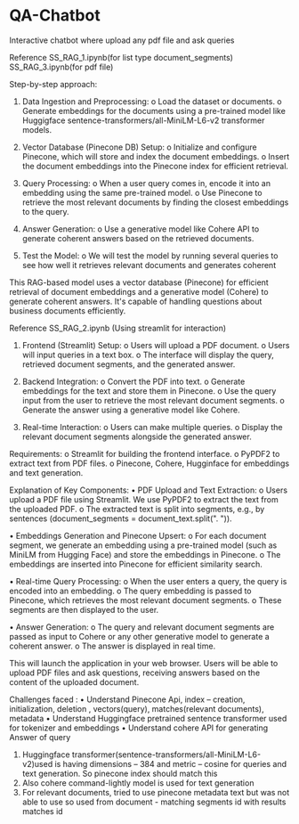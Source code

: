# QA-Chatbot
Interactive chatbot where upload any pdf file and ask queries

Reference SS_RAG_1.ipynb(for list type document_segments)
			       SS_RAG_3.ipynb(for pdf file)
          
Step-by-step approach:
1.	Data Ingestion and Preprocessing:
o	Load the dataset or documents.
o	Generate embeddings for the documents using a pre-trained model like Huggigface sentence-transformers/all-MiniLM-L6-v2 transformer models.

3.	Vector Database (Pinecone DB) Setup:
o	Initialize and configure Pinecone, which will store and index the document embeddings.
o	Insert the document embeddings into the Pinecone index for efficient retrieval.

5.	Query Processing:
o	When a user query comes in, encode it into an embedding using the same pre-trained model.
o	Use Pinecone to retrieve the most relevant documents by finding the closest embeddings to the query.

7.	Answer Generation:
o	Use a generative model like Cohere API to generate coherent answers based on the retrieved documents.

9.	Test the Model:
o	We will test the model by running several queries to see how well it retrieves relevant documents and generates coherent

This RAG-based model uses a vector database (Pinecone) for efficient retrieval of document embeddings and a generative model (Cohere) to generate coherent answers. It's capable of handling questions about business documents efficiently.




Reference SS_RAG_2.ipynb (Using streamlit for interaction)

1.	Frontend (Streamlit) Setup:
o	Users will upload a PDF document.
o	Users will input queries in a text box.
o	The interface will display the query, retrieved document segments, and the generated answer.

3.	Backend Integration:
o	Convert the PDF into text.
o	Generate embeddings for the text and store them in Pinecone.
o	Use the query input from the user to retrieve the most relevant document segments.
o	Generate the answer using a generative model like Cohere.

5.	Real-time Interaction:
o	Users can make multiple queries.
o	Display the relevant document segments alongside the generated answer.

Requirements:
o	Streamlit for building the frontend interface.
o	PyPDF2 to extract text from PDF files.
o	Pinecone, Cohere, Hugginface for embeddings and text generation.

Explanation of Key Components:
•	PDF Upload and Text Extraction:
o	Users upload a PDF file using Streamlit. We use PyPDF2 to extract the text from the uploaded PDF.
o	The extracted text is split into segments, e.g., by sentences (document_segments = document_text.split(". ")).

•	Embeddings Generation and Pinecone Upsert:
o	For each document segment, we generate an embedding using a pre-trained model (such as MiniLM from Hugging Face) and store the embeddings in Pinecone.
o	The embeddings are inserted into Pinecone for efficient similarity search.

•	Real-time Query Processing:
o	When the user enters a query, the query is encoded into an embedding.
o	The query embedding is passed to Pinecone, which retrieves the most relevant document segments.
o	These segments are then displayed to the user.

•	Answer Generation:
o	The query and relevant document segments are passed as input to Cohere or any other generative model to generate a coherent answer.
o	The answer is displayed in real time.

This will launch the application in your web browser. Users will be able to upload PDF files and ask questions, receiving answers based on the content of the uploaded document.

Challenges faced :
•	Understand Pinecone Api, index – creation, initialization, deletion , vectors(query), matches(relevant documents), metadata
•	Understand Huggingface pretrained sentence transformer used for tokenizer and embeddings
•	Understand cohere API for generating Answer of query

1.	Huggingface transformer(sentence-transformers/all-MiniLM-L6-v2)used is having dimensions – 384 and metric – cosine for queries and text generation. So pinecone index should match this
2.	Also cohere command-lightly model is used for text generation
3.	For relevant documents, tried to use pinecone metadata text but was not able to use so used from document - matching segments id with results matches id


